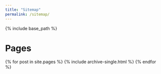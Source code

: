 ```yaml
---
title: "Sitemap"
permalink: /sitemap/
---
```


{% include base_path %}

<h1><i class="fa fa-list-ul" aria-hidden="true"></i>Pages</h1>
{% for post in site.pages %}
  {% include archive-single.html %}
{% endfor %}

<!--<h1>Posts</h1>
{% for post in site.posts %}
  {% include archive-single.html %}
{% endfor %}

{% capture written_label %}'None'{% endcapture %}

{% for collection in site.collections %}
{% unless collection.output == false or collection.label == "posts" %}
  {% capture label %}{{ collection.label }}{% endcapture %}
  {% if label != written_label %}
  <h1>{{ label }}</h1>
  {% capture written_label %}{{ label }}{% endcapture %}
  {% endif %}
{% endunless %}
{% for post in collection.docs %}
  {% unless collection.output == false or collection.label == "posts" %}
  {% include archive-single.html %}
  {% endunless %}
{% endfor %}
{% endfor %}-->